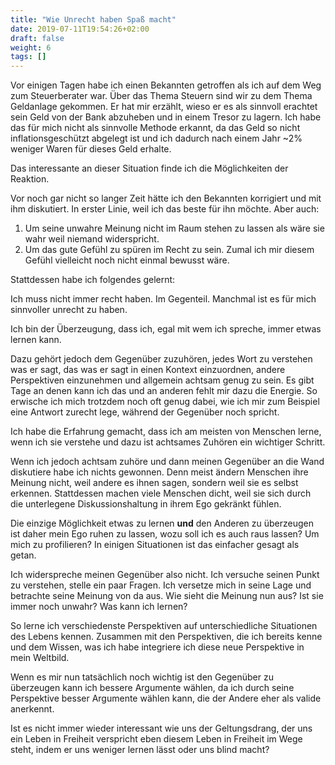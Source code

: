 ```yaml
---
title: "Wie Unrecht haben Spaß macht"
date: 2019-07-11T19:54:26+02:00
draft: false
weight: 6
tags: []
---
```

Vor einigen Tagen habe ich einen Bekannten getroffen als ich auf dem Weg zum Steuerberater war. Über das Thema Steuern sind wir zu dem Thema Geldanlage gekommen. Er hat mir erzählt, wieso er es als sinnvoll erachtet sein Geld von der Bank abzuheben und in einem Tresor zu lagern.
Ich habe das für mich nicht als sinnvolle Methode erkannt, da das Geld so nicht inflationsgeschützt abgelegt ist und ich dadurch nach einem Jahr ~2% weniger Waren für dieses Geld erhalte. 

Das interessante an dieser Situation finde ich die Möglichkeiten der Reaktion.

Vor noch gar nicht so langer Zeit hätte ich den Bekannten korrigiert und mit ihm diskutiert. In erster Linie, weil ich das beste für ihn möchte. Aber auch:

1. Um seine unwahre Meinung nicht im Raum stehen zu lassen als wäre sie wahr weil niemand widerspricht.
2. Um das gute Gefühl zu spüren im Recht zu sein. Zumal ich mir diesem Gefühl vielleicht noch nicht einmal bewusst wäre.

Stattdessen habe ich folgendes gelernt:

Ich muss nicht immer recht haben. Im Gegenteil. Manchmal ist es für mich sinnvoller unrecht zu haben.

Ich bin der Überzeugung, dass ich, egal mit wem ich spreche, immer etwas lernen kann.

Dazu gehört jedoch dem Gegenüber zuzuhören, jedes Wort zu verstehen was er sagt, das was er sagt in einen Kontext einzuordnen, andere Perspektiven einzunehmen und allgemein achtsam genug zu sein. Es gibt Tage an denen kann ich das und an anderen fehlt mir dazu die Energie. So erwische ich mich trotzdem noch oft genug dabei, wie ich mir zum Beispiel eine Antwort zurecht lege, während der Gegenüber noch spricht.

Ich habe die Erfahrung gemacht, dass ich am meisten von Menschen lerne, wenn ich sie verstehe und dazu ist achtsames Zuhören ein wichtiger Schritt.

Wenn ich jedoch achtsam zuhöre und dann meinen Gegenüber an die Wand diskutiere habe ich nichts gewonnen. Denn meist ändern Menschen ihre Meinung nicht, weil andere es ihnen sagen, sondern weil sie es selbst erkennen. Stattdessen machen viele Menschen dicht, weil sie sich durch die unterlegene Diskussionshaltung in ihrem Ego gekränkt fühlen.

Die einzige Möglichkeit etwas zu lernen **und** den Anderen zu überzeugen ist daher mein Ego ruhen zu lassen, wozu soll ich es auch raus lassen? Um mich zu profilieren? In einigen Situationen ist das einfacher gesagt als getan.

Ich widerspreche meinen Gegenüber also nicht. Ich versuche seinen Punkt zu verstehen, stelle ein paar Fragen. Ich versetze mich in seine Lage und betrachte seine Meinung von da aus. Wie sieht die Meinung nun aus? Ist sie immer noch unwahr? Was kann ich lernen?

So lerne ich verschiedenste Perspektiven auf unterschiedliche Situationen des Lebens kennen. Zusammen mit den Perspektiven, die ich bereits kenne und dem Wissen, was ich habe integriere ich diese neue Perspektive in mein Weltbild.

Wenn es mir nun tatsächlich noch wichtig ist den Gegenüber zu überzeugen kann ich bessere Argumente wählen, da ich durch seine Perspektive besser Argumente wählen kann, die der Andere eher als valide anerkennt.

Ist es nicht immer wieder interessant wie uns der Geltungsdrang, der uns ein Leben in Freiheit verspricht eben diesem Leben in Freiheit im Wege steht, indem er uns weniger lernen lässt oder uns blind macht?